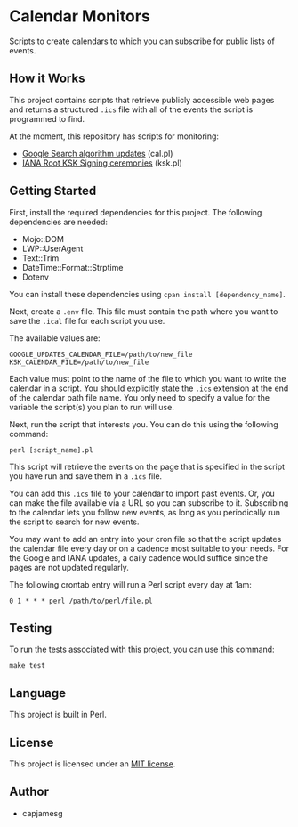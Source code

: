 # Calendar Monitors

Scripts to create calendars to which you can subscribe for public lists of events.

## How it Works

This project contains scripts that retrieve publicly accessible web pages and returns a structured `.ics` file with all of the events the script is programmed to find.

At the moment, this repository has scripts for monitoring:

- [Google Search algorithm updates](https://developers.google.com/search/updates/ranking) (cal.pl)
- [IANA Root KSK Signing ceremonies](https://www.iana.org/dnssec/ceremonies) (ksk.pl)

## Getting Started

First, install the required dependencies for this project. The following dependencies are needed:

- Mojo::DOM
- LWP::UserAgent
- Text::Trim
- DateTime::Format::Strptime
- Dotenv

You can install these dependencies using `cpan install [dependency_name]`.

Next, create a `.env` file. This file must contain the path where you want to save the `.ical` file for each script you use.

The available values are:

    GOOGLE_UPDATES_CALENDAR_FILE=/path/to/new_file
    KSK_CALENDAR_FILE=/path/to/new_file

Each value must point to the name of the file to which you want to write the calendar in a script. You should explicitly state the `.ics` extension at the end of the calendar path file name. You only need to specify a value for the variable the script(s) you plan to run will use.

Next, run the script that interests you. You can do this using the following command:

    perl [script_name].pl

This script will retrieve the events on the page that is specified in the script you have run and save them in a `.ics` file.

You can add this `.ics` file to your calendar to import past events. Or, you can make the file available via a URL so you can subscribe to it. Subscribing to the calendar lets you follow new events, as long as you periodically run the script to search for new events.

You may want to add an entry into your cron file so that the script updates the calendar file every day or on a cadence most suitable to your needs. For the Google and IANA updates, a daily cadence would suffice since the pages are not updated regularly.

The following crontab entry will run a Perl script every day at 1am:

    0 1 * * * perl /path/to/perl/file.pl

## Testing

To run the tests associated with this project, you can use this command:

    make test

## Language

This project is built in Perl.

## License

This project is licensed under an [MIT license](LICENSE).

## Author

- capjamesg